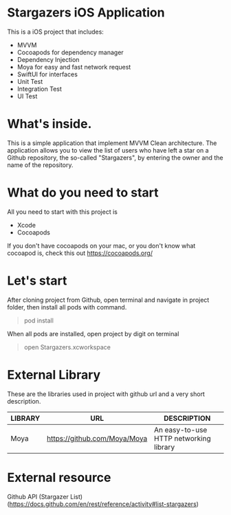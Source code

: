# Stargazers iOS Application

This is a iOS project that includes:

- MVVM
- Cocoapods for dependency manager
- Dependency Injection
- Moya for easy and fast network request
- SwiftUI for interfaces
- Unit Test
- Integration Test
- UI Test


# What's inside.
This is a simple application that implement MVVM Clean architecture. The application allows you to view the list of users who have left a star on a Github repository, the so-called "Stargazers", by entering the owner and the name of the repository. 

# What do you need to start

All you need to start with this project is

- Xcode 
- Cocoapods

If you don't have cocoapods on your mac, or you don't know what cocoapod is, check this out https://cocoapods.org/

# Let's start
 
After cloning project from Github, open terminal and navigate in project folder, then install all pods with command.

> pod install

When all pods are installed, open project by digit on terminal

> open Stargazers.xcworkspace


# External Library

These are the libraries used in project with github url and a very short description.

 LIBRARY| URL | DESCRIPTION
 -------- | --- | -----------
 Moya | https://github.com/Moya/Moya | An easy-to-use HTTP networking library
 # External resource

Github API (Stargazer List)(https://docs.github.com/en/rest/reference/activity#list-stargazers)
